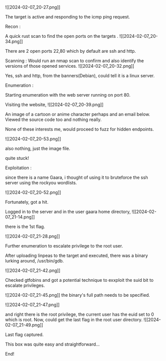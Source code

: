 ![[2024-02-07_20-27.png]]

The target is active and responding to the icmp ping request. 

Recon : 

A quick rust scan to find the open ports on the targets .
![[2024-02-07_20-34.png]]

There are 2 open ports 22,80 which by default are ssh and http. 

Scanning : 
Would run an nmap scan to confirm and also identify the versions of those opened services. ![[2024-02-07_20-32.png]]

Yes, ssh and http, from the banners(Debian), could tell it is a linux server. 

Enumeration : 

Starting enumeration with the web server running on port 80. 

Visiting the website, ![[2024-02-07_20-39.png]]

An image of a cartoon or anime character perhaps and an email below. 
Viewed the source code too and nothing really.

None of these interests me, would proceed to fuzz for hidden endpoints.

![[2024-02-07_20-53.png]]

also nothing, just the image file. 

quite stuck! 

Exploitation : 

since there is a name Gaara, i  thought of using it to bruteforce the ssh server using the rockyou wordlists.  

![[2024-02-07_20-52.png]]

Fortunately, got a hit. 

Logged in to the server and in the user gaara home directory, 
![[2024-02-07_21-14.png]]

there is the 1st flag.  

![[2024-02-07_21-28.png]]

Further enumeration to escalate privilege to the root user.

After uploading linpeas to the target and executed, there was a binary lurking around, /usr/bin/gdb. 

![[2024-02-07_21-42.png]]

Checked gtfobins and got a potential technique to exxploit the suid bit to escalate privileges. 

![[2024-02-07_21-45.png]]
the binary's full path needs to be specified. 


![[2024-02-07_21-47.png]]

and right there is the root privilege, the current user has the euid set to 0 which is root. Now, could get the last flag in the root user directory. ![[2024-02-07_21-49.png]]

Last flag captured. 


This box was quite easy and straightforward...

End! 